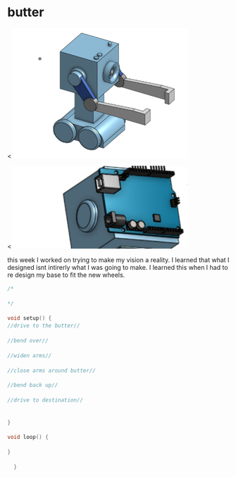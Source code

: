 # butter

<<img src="https://github.com/maxtimmins/butter/blob/main/Screenshot%202021-02-12%20at%2019.46.38.png?raw=true" width="400">


<<img src="https://github.com/maxtimmins/butter/blob/main/Capture.PNG?raw=true" width="400">

this week I worked on trying to make my vision a reality. I learned that what I designed isnt intirerly what I was going to make. I learned this when I had to re design my base to fit the new wheels.


```C++
/*

*/

void setup() {
//drive to the butter//

//bend over//

//widen arms//

//close arms around butter//

//bend back up//

//drive to destination//

    
}

void loop() {
    
}

  }
```
